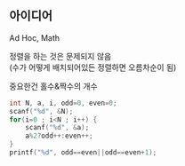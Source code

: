 ## 아이디어
Ad Hoc, Math

정렬을 하는 것은 문제되지 않음  
(수가 어떻게 배치되어있든 정렬하면 오름차순이 됨)

중요한건 홀수&짝수의 개수
```c
int N, a, i, odd=0, even=0;
scanf("%d", &N);
for(i=0 ; i<N ; i++) {
	scanf("%d", &a);
	a%2?odd++:even++;
}
printf("%d", odd==even||odd==even+1);
```